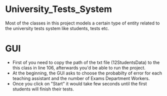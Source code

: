 # University_Tests_System
Most of the classes in this project models a certain type of entity related to the university tests system like students, tests etc.

# GUI
* First of you need to copy the path of the txt file (12StudentsData) to the this class in line 106, afterwards you'd be able to run the project.
* At the beginning, the GUI asks to choose the probabilty of error for each teaching assistant and the number of Exams Department Workers.
* Once you click on "Start" it would take few seconds until the first students will finish their tests.

